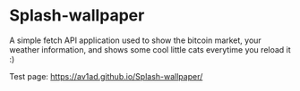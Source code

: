 # Splash-wallpaper
A simple fetch API application used to show the bitcoin market, your weather information, and shows some cool little cats everytime you reload it :)

Test page: https://av1ad.github.io/Splash-wallpaper/
